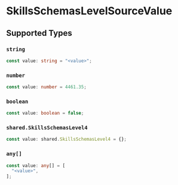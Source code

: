 # SkillsSchemasLevelSourceValue


## Supported Types

### `string`

```typescript
const value: string = "<value>";
```

### `number`

```typescript
const value: number = 4461.35;
```

### `boolean`

```typescript
const value: boolean = false;
```

### `shared.SkillsSchemasLevel4`

```typescript
const value: shared.SkillsSchemasLevel4 = {};
```

### `any[]`

```typescript
const value: any[] = [
  "<value>",
];
```

